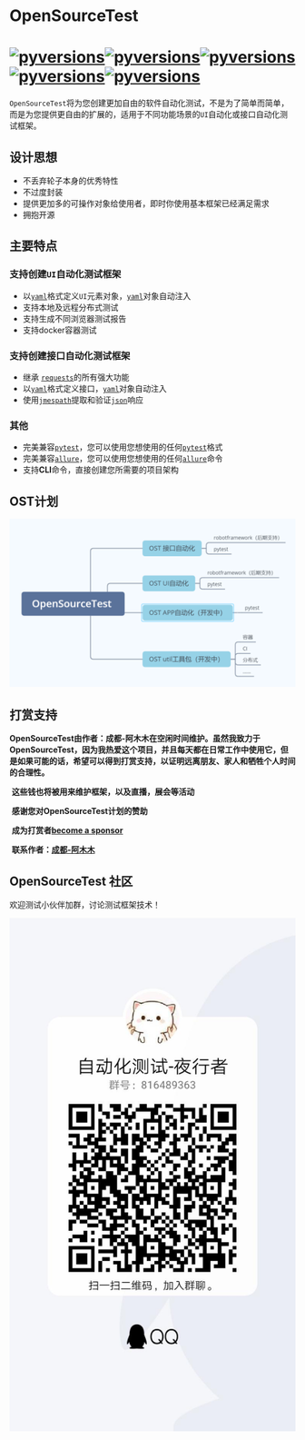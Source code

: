 # OpenSourceTest

# [![pyversions](https://img.shields.io/badge/opensourcetest-v0.2.x-brightgreen)](https://pypi.org/project/opensourcetest/)[![pyversions](https://img.shields.io/badge/pypi-v0.2.x-orange)](https://pypi.org/project/opensourcetest-test-test/)[![pyversions](https://img.shields.io/badge/pytest-5.x-green)](https://docs.pytest.org)[![pyversions](https://img.shields.io/badge/requests-2.x-green)](http://docs.python-requests.org/en/master/ )[![pyversions](https://img.shields.io/badge/allure-2.x-green)](https://docs.qameta.io/allure/  )

`OpenSourceTest`将为您创建更加自由的软件自动化测试，不是为了简单而简单，而是为您提供更自由的扩展的，适用于不同功能场景的`UI`自动化或接口自动化测试框架。

## 设计思想

- 不丢弃轮子本身的优秀特性
- 不过度封装
- 提供更加多的可操作对象给使用者，即时你使用基本框架已经满足需求
- 拥抱开源

## 主要特点

### 支持创建`UI`自动化测试框架

- 以[`yaml`][yaml]格式定义`UI`元素对象，[`yaml`][yaml]对象自动注入
- 支持本地及远程分布式测试
- 支持生成不同浏览器测试报告
- 支持docker容器测试

### 支持创建接口自动化测试框架

- 继承 [`requests`][requests]的所有强大功能
- 以[`yaml`][yaml]格式定义接口，[`yaml`][yaml]对象自动注入
- 使用[`jmespath`][jmespath]提取和验证[`json`][json]响应

### 其他

- 完美兼容[`pytest`][pytest]，您可以使用您想使用的任何[`pytest`][pytest]格式
- 完美兼容[`allure`][allure]，您可以使用您想使用的任何[`allure`][allure]命令
- 支持**CLI**命令，直接创建您所需要的项目架构

## OST计划

![OST](.\images\OST.png)

## 打赏支持

**OpenSourceTest由作者：成都-阿木木在空闲时间维护。虽然我致力于OpenSourceTest，因为我热爱这个项目，并且每天都在日常工作中使用它，但是如果可能的话，希望可以得到打赏支持，以证明远离朋友、家人和牺牲个人时间的合理性。**

​	**这些钱也将被用来维护框架，以及直播，展会等活动**

​	**感谢您对OpenSourceTest计划的赞助**

​	**成为打赏者[become a sponsor](sponsors.md)**

​	**联系作者：[成都-阿木木](mailto:848257135@qq.com)**

## OpenSourceTest 社区

欢迎测试小伙伴加群，讨论测试框架技术！

![community](/images/community.jpg)

[json]: http://json.com/
[yaml]: http://www.yaml.org/
[requests]: http://docs.python-requests.org/en/master/
[pytest]: https://docs.pytest.org/
[pydantic]: https://pydantic-docs.helpmanual.io/
[jmespath]: https://jmespath.org/
[allure]: https://docs.qameta.io/allure/
